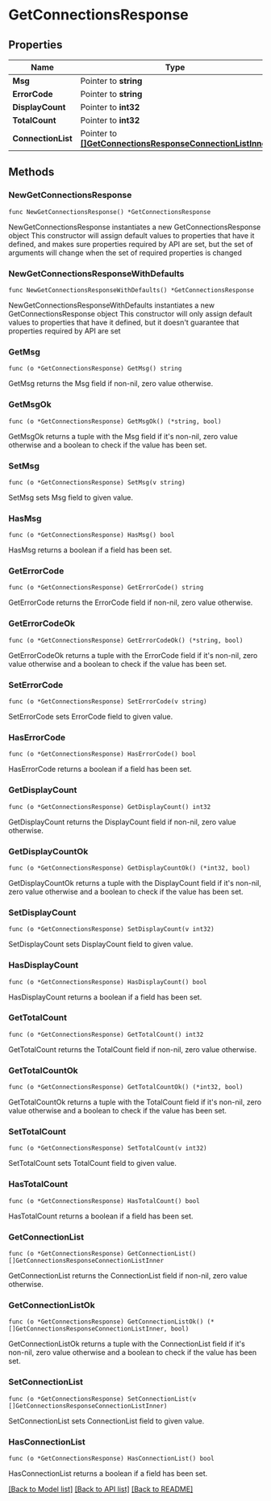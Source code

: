 # GetConnectionsResponse

## Properties

Name | Type | Description | Notes
------------ | ------------- | ------------- | -------------
**Msg** | Pointer to **string** |  | [optional] 
**ErrorCode** | Pointer to **string** |  | [optional] 
**DisplayCount** | Pointer to **int32** |  | [optional] 
**TotalCount** | Pointer to **int32** |  | [optional] 
**ConnectionList** | Pointer to [**[]GetConnectionsResponseConnectionListInner**](GetConnectionsResponseConnectionListInner.md) | A list of connections. | [optional] 

## Methods

### NewGetConnectionsResponse

`func NewGetConnectionsResponse() *GetConnectionsResponse`

NewGetConnectionsResponse instantiates a new GetConnectionsResponse object
This constructor will assign default values to properties that have it defined,
and makes sure properties required by API are set, but the set of arguments
will change when the set of required properties is changed

### NewGetConnectionsResponseWithDefaults

`func NewGetConnectionsResponseWithDefaults() *GetConnectionsResponse`

NewGetConnectionsResponseWithDefaults instantiates a new GetConnectionsResponse object
This constructor will only assign default values to properties that have it defined,
but it doesn't guarantee that properties required by API are set

### GetMsg

`func (o *GetConnectionsResponse) GetMsg() string`

GetMsg returns the Msg field if non-nil, zero value otherwise.

### GetMsgOk

`func (o *GetConnectionsResponse) GetMsgOk() (*string, bool)`

GetMsgOk returns a tuple with the Msg field if it's non-nil, zero value otherwise
and a boolean to check if the value has been set.

### SetMsg

`func (o *GetConnectionsResponse) SetMsg(v string)`

SetMsg sets Msg field to given value.

### HasMsg

`func (o *GetConnectionsResponse) HasMsg() bool`

HasMsg returns a boolean if a field has been set.

### GetErrorCode

`func (o *GetConnectionsResponse) GetErrorCode() string`

GetErrorCode returns the ErrorCode field if non-nil, zero value otherwise.

### GetErrorCodeOk

`func (o *GetConnectionsResponse) GetErrorCodeOk() (*string, bool)`

GetErrorCodeOk returns a tuple with the ErrorCode field if it's non-nil, zero value otherwise
and a boolean to check if the value has been set.

### SetErrorCode

`func (o *GetConnectionsResponse) SetErrorCode(v string)`

SetErrorCode sets ErrorCode field to given value.

### HasErrorCode

`func (o *GetConnectionsResponse) HasErrorCode() bool`

HasErrorCode returns a boolean if a field has been set.

### GetDisplayCount

`func (o *GetConnectionsResponse) GetDisplayCount() int32`

GetDisplayCount returns the DisplayCount field if non-nil, zero value otherwise.

### GetDisplayCountOk

`func (o *GetConnectionsResponse) GetDisplayCountOk() (*int32, bool)`

GetDisplayCountOk returns a tuple with the DisplayCount field if it's non-nil, zero value otherwise
and a boolean to check if the value has been set.

### SetDisplayCount

`func (o *GetConnectionsResponse) SetDisplayCount(v int32)`

SetDisplayCount sets DisplayCount field to given value.

### HasDisplayCount

`func (o *GetConnectionsResponse) HasDisplayCount() bool`

HasDisplayCount returns a boolean if a field has been set.

### GetTotalCount

`func (o *GetConnectionsResponse) GetTotalCount() int32`

GetTotalCount returns the TotalCount field if non-nil, zero value otherwise.

### GetTotalCountOk

`func (o *GetConnectionsResponse) GetTotalCountOk() (*int32, bool)`

GetTotalCountOk returns a tuple with the TotalCount field if it's non-nil, zero value otherwise
and a boolean to check if the value has been set.

### SetTotalCount

`func (o *GetConnectionsResponse) SetTotalCount(v int32)`

SetTotalCount sets TotalCount field to given value.

### HasTotalCount

`func (o *GetConnectionsResponse) HasTotalCount() bool`

HasTotalCount returns a boolean if a field has been set.

### GetConnectionList

`func (o *GetConnectionsResponse) GetConnectionList() []GetConnectionsResponseConnectionListInner`

GetConnectionList returns the ConnectionList field if non-nil, zero value otherwise.

### GetConnectionListOk

`func (o *GetConnectionsResponse) GetConnectionListOk() (*[]GetConnectionsResponseConnectionListInner, bool)`

GetConnectionListOk returns a tuple with the ConnectionList field if it's non-nil, zero value otherwise
and a boolean to check if the value has been set.

### SetConnectionList

`func (o *GetConnectionsResponse) SetConnectionList(v []GetConnectionsResponseConnectionListInner)`

SetConnectionList sets ConnectionList field to given value.

### HasConnectionList

`func (o *GetConnectionsResponse) HasConnectionList() bool`

HasConnectionList returns a boolean if a field has been set.


[[Back to Model list]](../README.md#documentation-for-models) [[Back to API list]](../README.md#documentation-for-api-endpoints) [[Back to README]](../README.md)


